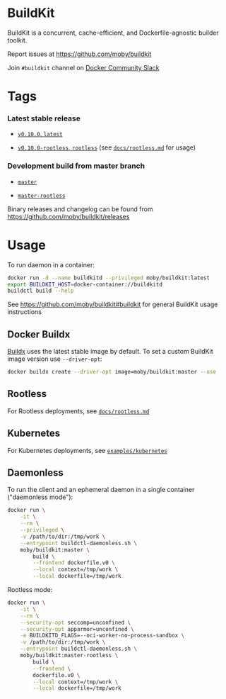 # BuildKit

BuildKit is a concurrent, cache-efficient, and Dockerfile-agnostic builder toolkit.

Report issues at https://github.com/moby/buildkit

Join `#buildkit` channel on [Docker Community Slack](https://dockr.ly/comm-slack)

# Tags

### Latest stable release

- [`v0.10.0`, `latest`](https://github.com/moby/buildkit/blob/v0.10.0/Dockerfile)

- [`v0.10.0-rootless`, `rootless`](https://github.com/moby/buildkit/blob/v0.10.0/Dockerfile) (see [`docs/rootless.md`](https://github.com/moby/buildkit/blob/master/docs/rootless.md) for usage)

### Development build from master branch

- [`master`](https://github.com/moby/buildkit/blob/master/Dockerfile)

- [`master-rootless`](https://github.com/moby/buildkit/blob/master/Dockerfile)


Binary releases and changelog can be found from https://github.com/moby/buildkit/releases

# Usage


To run daemon in a container:

```bash
docker run -d --name buildkitd --privileged moby/buildkit:latest
export BUILDKIT_HOST=docker-container://buildkitd
buildctl build --help
```

See https://github.com/moby/buildkit#buildkit for general BuildKit usage instructions


## Docker Buildx

[Buildx](https://github.com/docker/buildx) uses the latest stable image by default. To set a custom BuildKit image version use `--driver-opt`:

```bash
docker buildx create --driver-opt image=moby/buildkit:master --use
```


## Rootless

For Rootless deployments, see [`docs/rootless.md`](https://github.com/moby/buildkit/blob/master/docs/rootless.md)


## Kubernetes

For Kubernetes deployments, see [`examples/kubernetes`](https://github.com/moby/buildkit/tree/master/examples/kubernetes)


## Daemonless

To run the client and an ephemeral daemon in a single container ("daemonless mode"):

```bash
docker run \
    -it \
    --rm \
    --privileged \
    -v /path/to/dir:/tmp/work \
    --entrypoint buildctl-daemonless.sh \
    moby/buildkit:master \
        build \
        --frontend dockerfile.v0 \
        --local context=/tmp/work \
        --local dockerfile=/tmp/work
```

Rootless mode:

```bash
docker run \
    -it \
    --rm \
    --security-opt seccomp=unconfined \
    --security-opt apparmor=unconfined \
    -e BUILDKITD_FLAGS=--oci-worker-no-process-sandbox \
    -v /path/to/dir:/tmp/work \
    --entrypoint buildctl-daemonless.sh \
    moby/buildkit:master-rootless \
        build \
        --frontend \
        dockerfile.v0 \
        --local context=/tmp/work \
        --local dockerfile=/tmp/work
```
